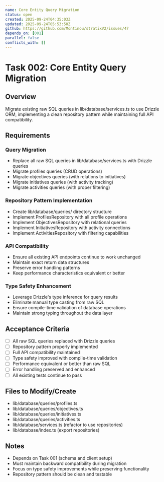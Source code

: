 ```yaml
---
name: Core Entity Query Migration
status: open
created: 2025-09-24T04:35:03Z
updated: 2025-09-24T05:53:50Z
github: https://github.com/Montinou/stratixV2/issues/47
depends_on: [001]
parallel: false
conflicts_with: []
---
```


# Task 002: Core Entity Query Migration

## Overview
Migrate existing raw SQL queries in lib/database/services.ts to use Drizzle ORM, implementing a clean repository pattern while maintaining full API compatibility.

## Requirements

### Query Migration
- Replace all raw SQL queries in lib/database/services.ts with Drizzle queries
- Migrate profiles queries (CRUD operations)
- Migrate objectives queries (with relations to initiatives)
- Migrate initiatives queries (with activity tracking)
- Migrate activities queries (with proper filtering)

### Repository Pattern Implementation
- Create lib/database/queries/ directory structure
- Implement ProfilesRepository with all profile operations
- Implement ObjectivesRepository with relational queries
- Implement InitiativesRepository with activity connections
- Implement ActivitiesRepository with filtering capabilities

### API Compatibility
- Ensure all existing API endpoints continue to work unchanged
- Maintain exact return data structures
- Preserve error handling patterns
- Keep performance characteristics equivalent or better

### Type Safety Enhancement
- Leverage Drizzle's type inference for query results
- Eliminate manual type casting from raw SQL
- Ensure compile-time validation of database operations
- Maintain strong typing throughout the data layer

## Acceptance Criteria
- [ ] All raw SQL queries replaced with Drizzle queries
- [ ] Repository pattern properly implemented
- [ ] Full API compatibility maintained
- [ ] Type safety improved with compile-time validation
- [ ] Performance equivalent or better than raw SQL
- [ ] Error handling preserved and enhanced
- [ ] All existing tests continue to pass

## Files to Modify/Create
- lib/database/queries/profiles.ts
- lib/database/queries/objectives.ts
- lib/database/queries/initiatives.ts
- lib/database/queries/activities.ts
- lib/database/services.ts (refactor to use repositories)
- lib/database/index.ts (export repositories)

## Notes
- Depends on Task 001 (schema and client setup)
- Must maintain backward compatibility during migration
- Focus on type safety improvements while preserving functionality
- Repository pattern should be clean and testable